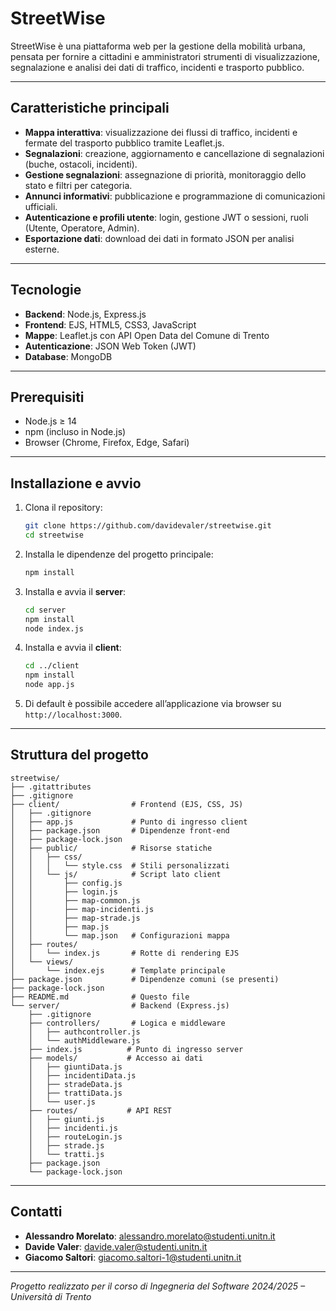 # StreetWise

StreetWise è una piattaforma web per la gestione della mobilità urbana, pensata per fornire a cittadini e amministratori strumenti di visualizzazione, segnalazione e analisi dei dati di traffico, incidenti e trasporto pubblico.

---

## Caratteristiche principali

- **Mappa interattiva**: visualizzazione dei flussi di traffico, incidenti e fermate del trasporto pubblico tramite Leaflet.js.
- **Segnalazioni**: creazione, aggiornamento e cancellazione di segnalazioni (buche, ostacoli, incidenti).
- **Gestione segnalazioni**: assegnazione di priorità, monitoraggio dello stato e filtri per categoria.
- **Annunci informativi**: pubblicazione e programmazione di comunicazioni ufficiali.
- **Autenticazione e profili utente**: login, gestione JWT o sessioni, ruoli (Utente, Operatore, Admin).
- **Esportazione dati**: download dei dati in formato JSON per analisi esterne.

---

## Tecnologie

- **Backend**: Node.js, Express.js
- **Frontend**: EJS, HTML5, CSS3, JavaScript
- **Mappe**: Leaflet.js con API Open Data del Comune di Trento
- **Autenticazione**: JSON Web Token (JWT)
- **Database**: MongoDB

---

## Prerequisiti

- Node.js ≥ 14
- npm (incluso in Node.js)
- Browser (Chrome, Firefox, Edge, Safari)

---

## Installazione e avvio

1. Clona il repository:
   ```bash
   git clone https://github.com/davidevaler/streetwise.git
   cd streetwise
   ```
2. Installa le dipendenze del progetto principale:
   ```bash
   npm install
   ```
3. Installa e avvia il **server**:
   ```bash
   cd server
   npm install
   node index.js       
   ```
4. Installa e avvia il **client**:
   ```bash
   cd ../client
   npm install
   node app.js       
   ```
5. Di default è possibile accedere all’applicazione via browser su `http://localhost:3000`.

---

## Struttura del progetto

```
streetwise/
├── .gitattributes
├── .gitignore
├── client/                # Frontend (EJS, CSS, JS)
│   ├── .gitignore
│   ├── app.js             # Punto di ingresso client
│   ├── package.json       # Dipendenze front-end
│   ├── package-lock.json
│   ├── public/            # Risorse statiche
│   │   ├── css/
│   │   │   └── style.css  # Stili personalizzati
│   │   └── js/            # Script lato client
│   │       ├── config.js
│   │       ├── login.js
│   │       ├── map-common.js
│   │       ├── map-incidenti.js
│   │       ├── map-strade.js
│   │       ├── map.js
│   │       └── map.json   # Configurazioni mappa
│   ├── routes/
│   │   └── index.js       # Rotte di rendering EJS
│   └── views/
│       └── index.ejs      # Template principale
├── package.json           # Dipendenze comuni (se presenti)
├── package-lock.json
├── README.md              # Questo file
└── server/                # Backend (Express.js)
    ├── .gitignore
    ├── controllers/       # Logica e middleware
    │   ├── authcontroller.js
    │   └── authMiddleware.js
    ├── index.js          # Punto di ingresso server
    ├── models/           # Accesso ai dati
    │   ├── giuntiData.js
    │   ├── incidentiData.js
    │   ├── stradeData.js
    │   ├── trattiData.js
    │   └── user.js
    ├── routes/           # API REST
    │   ├── giunti.js
    │   ├── incidenti.js
    │   ├── routeLogin.js
    │   ├── strade.js
    │   └── tratti.js
    ├── package.json
    └── package-lock.json
```

---

## Contatti

- **Alessandro Morelato**: [alessandro.morelato@studenti.unitn.it](mailto:alessandro.morelato@studenti.unitn.it)
- **Davide Valer**: [davide.valer@studenti.unitn.it](mailto:davide.valer@studenti.unitn.it)
- **Giacomo Saltori**: [giacomo.saltori-1@studenti.unitn.it](mailto:giacomo.saltori-1@studenti.unitn.it)

---

*Progetto realizzato per il corso di Ingegneria del Software 2024/2025 – Università di Trento*
